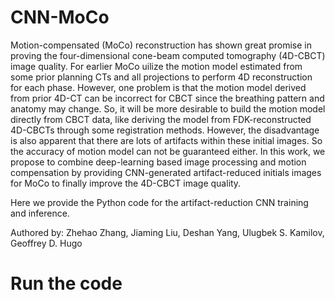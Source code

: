 # CNN-MoCo

Motion-compensated (MoCo) reconstruction has shown great promise in proving the four-dimensional cone-beam computed tomography (4D-CBCT) image quality. For earlier MoCo uilize the motion model estimated from some prior planning CTs and all projections to perform 4D reconstruction for each phase. However, one problem is that the motion model derived from prior 4D-CT can be incorrect for CBCT since the breathing pattern and anatomy may change. So, it will be more desirable to build the motion model directly from CBCT data, like deriving the model from FDK-reconstructed 4D-CBCTs through some registration methods. However, the disadvantage is also apparent that there are lots of artifacts within these initial images. So the accuracy of motion model can not be guaranteed either. In this work, we propose to combine deep-learning based image processing and motion compensation by providing CNN-generated artifact-reduced initials images for MoCo to finally improve the 4D-CBCT image quality.

Here we provide the Python code for the artifact-reduction CNN training and inference.

Authored by: Zhehao Zhang, Jiaming Liu, Deshan Yang, Ulugbek S. Kamilov, Geoffrey D. Hugo

# Run the code
